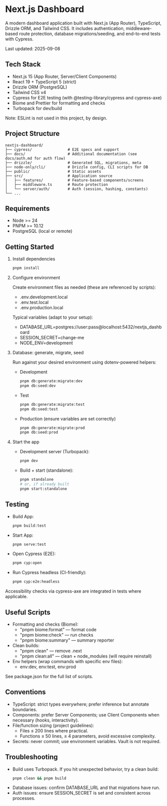 # Next.js Dashboard

A modern dashboard application built with Next.js (App Router), TypeScript, Drizzle ORM, and Tailwind CSS. It includes authentication, middleware-based route protection, database migrations/seeding, and end-to-end tests with Cypress.

Last updated: 2025-09-08

## Tech Stack

- Next.js 15 (App Router, Server/Client Components)
- React 19 + TypeScript 5 (strict)
- Drizzle ORM (PostgreSQL)
- Tailwind CSS v4
- Cypress for E2E testing (with @testing-library/cypress and cypress-axe)
- Biome and Prettier for formatting and checks
- Turbopack for dev/build

Note: ESLint is not used in this project, by design.

## Project Structure

```
nextjs-dashboard/
├── cypress/                # E2E specs and support
├── docs/                   # Additional documentation (see docs/auth.md for auth flow)
├── drizzle/                # Generated SQL, migrations, meta
├── node-only/cli/          # Drizzle config, CLI scripts for DB
├── public/                 # Static assets
├── src/                    # Application source
│   ├── features/           # Feature-based components/screens
│   ├── middleware.ts       # Route protection
│   └── server/auth/        # Auth (session, hashing, constants)
└── ...
```

## Requirements

- Node >= 24
- PNPM >= 10.12
- PostgreSQL (local or remote)

## Getting Started

1. Install dependencies

   ```sh
   pnpm install
   ```

2. Configure environment

   Create environment files as needed (these are referenced by scripts):
   - .env.development.local
   - .env.test.local
   - .env.production.local

   Typical variables (adapt to your setup):
   - DATABASE_URL=postgres://user:pass@localhost:5432/nextjs_dashboard
   - SESSION_SECRET=change-me
   - NODE_ENV=development

3. Database: generate, migrate, seed

   Run against your desired environment using dotenv-powered helpers:

   - Development
     ```sh
     pnpm db:generate:migrate:dev
     pnpm db:seed:dev
     ```
   - Test
     ```sh
     pnpm db:generate:migrate:test
     pnpm db:seed:test
     ```
   - Production (ensure variables are set correctly)
     ```sh
     pnpm db:generate:migrate:prod
     pnpm db:seed:prod
     ```

4. Start the app

   - Development server (Turbopack):
     ```sh
     pnpm dev
     ```
   - Build + start (standalone):
     ```sh
     pnpm standalone
     # or, if already built
     pnpm start:standalone
     ```

## Testing

- Build App:
  ```sh
  pnpm build:test
  ```
- Start App:
  ```sh
  pnpm serve:test
  ```

- Open Cypress (E2E):
  ```sh
  pnpm cyp:open
  ```
- Run Cypress headless (CI-friendly):
  ```sh
  pnpm cyp:e2e:headless
  ```

Accessibility checks via cypress-axe are integrated in tests where applicable.

## Useful Scripts

- Formatting and checks (Biome):
  - "pnpm biome:format" — format code
  - "pnpm biome:check" — run checks
  - "pnpm biome:summary" — summary reporter
- Clean builds:
  - "pnpm clean" — remove .next
  - "pnpm clean:all" — clean + node_modules (will require reinstall)
- Env helpers (wrap commands with specific env files):
  - env:dev, env:test, env:prod

See package.json for the full list of scripts.

## Conventions

- TypeScript: strict types everywhere; prefer inference but annotate boundaries.
- Components: prefer Server Components; use Client Components when necessary (hooks, interactivity).
- File/function sizing (project guidelines):
  - Files ≤ 200 lines where practical.
  - Functions ≤ 50 lines, ≤ 4 parameters, avoid excessive complexity.
- Secrets: never commit; use environment variables. Vault is not required.

## Troubleshooting

- Build uses Turbopack. If you hit unexpected behavior, try a clean build:
  ```sh
  pnpm clean && pnpm build
  ```
- Database issues: confirm DATABASE_URL and that migrations have run.
- Auth issues: ensure SESSION_SECRET is set and consistent across processes.
